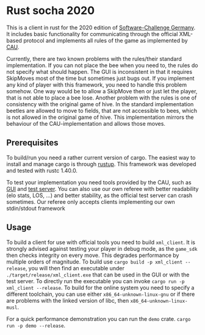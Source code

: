 # Rust socha 2020
This is a client in rust for the 2020 edition of [Software-Challenge Germany](https://software-challenge.de/). It includes basic functionality for communicating through the official XML-based protocol and implements all rules of the game as implemented by [CAU](https://github.com/CAU-Kiel-Tech-Inf/socha). 

Currently, there are two known problems with the rules/their standard implementation. If you can not place the bee when you need to, the rules do not specify what should happen. The GUI is inconsistent in that it requires SkipMoves most of the time but sometimes just bugs out. If you implement any kind of player with this framework, you need to handle this problem somehow. One way would be to allow a SkipMove then or just let the player, that is not able to place a bee lose. Another problem with the rules is one of consistency with the original game of hive. In the standard implementation beetles are allowed to move to fields, that are not accessible to bees, which is not allowed in the original game of hive. This implementation mirrors the behaviour of the CAU-implementation and allows those moves.

## Prerequisites
To build/run you need a rather current version of cargo. The easiest way to install and manage cargo is through [rustup](https://rustup.rs/). This framework was developed and tested with rustc 1.40.0.

To test your implementation you need tools provided by the CAU, such as [GUI](https://github.com/CAU-Kiel-Tech-Inf/socha-gui/releases) and [test server](https://github.com/CAU-Kiel-Tech-Inf/socha/releases). You can also use our own referee with better readability (elo stats, LOS, ...) and better stability, as the official test server can crash sometimes. Our referee only accepts clients implementing our own stdin/stdout framework

## Usage
To build a client for use with official tools you need to build `xml_client`. It is strongly advised against testing your player in debug mode, as the `game_sdk` then checks integrity on every move. This degrades performance by multiple orders of magnitude. To build use ```cargo build -p xml_client --release```, you will then find an executable under `./target/release/xml_client.exe` that can be used in the GUI or with the test server. To directly run the executable you can invoke ```cargo run -p xml_client --release```. To build for the online system you need to specify a different toolchain, you can use either `x86_64-unknown-linux-gnu` or if there are problems with the linked version of libc, then `x86_64-unknown-linux-musl`.

For a quick performance demonstration you can run the `demo` crate. ```cargo run -p demo --release```.
